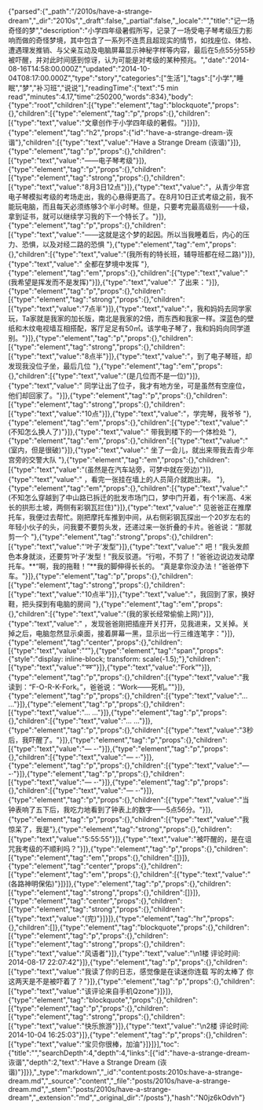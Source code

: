 {"parsed":{"_path":"/2010s/have-a-strange-dream","_dir":"2010s","_draft":false,"_partial":false,"_locale":"","title":"记一场奇怪的梦","description":"小学四年级暑假所写，记录了一场受电子琴考级压力影响而做的奇怪梦境，其中包含了一系列不连贯且超现实的情节，如找座位、体检、遭遇理发推销、与父亲互动及电脑屏幕显示神秘字样等内容，最后在5点55分55秒被吓醒，并对此时间感到惊讶，认为可能是对考级的某种预兆。","date":"2014-08-16T14:58:00.000Z","updated":"2014-10-04T08:17:00.000Z","type":"story","categories":["生活"],"tags":["小学","睡眠","梦","补习班","说说"],"readingTime":{"text":"5 min read","minutes":4.17,"time":250200,"words":834},"body":{"type":"root","children":[{"type":"element","tag":"blockquote","props":{},"children":[{"type":"element","tag":"p","props":{},"children":[{"type":"text","value":"文章创作于小学四年级的暑假。"}]}]},{"type":"element","tag":"h2","props":{"id":"have-a-strange-dream-诙谐"},"children":[{"type":"text","value":"Have a Strange Dream (诙谐)"}]},{"type":"element","tag":"p","props":{},"children":[{"type":"text","value":"——电子琴考级"}]},{"type":"element","tag":"p","props":{},"children":[{"type":"element","tag":"strong","props":{},"children":[{"type":"text","value":"8月3日12点"}]},{"type":"text","value":"，从青少年宫电子琴模拟考级的考场走出，我的心悬得更高了。在8月10日正式考级之前，我不能玩电脑，而且每天必须练够3个半小时琴。但是，只要考完最高级别——十级，拿到证书，就可以继续学习我的下一个特长了。"}]},{"type":"element","tag":"p","props":{},"children":[{"type":"text","value":"——这就是这个梦的起因。所以当我睡着后，内心的压力、恐惧，以及对经二路的恐惧 "},{"type":"element","tag":"em","props":{},"children":[{"type":"text","value":"(我所有的特长班，辅导班都在经二路)"}]},{"type":"text","value":" 全都在梦境中发挥 "},{"type":"element","tag":"em","props":{},"children":[{"type":"text","value":"(我希望是挥发而不是发挥)"}]},{"type":"text","value":" 了出来："}]},{"type":"element","tag":"p","props":{},"children":[{"type":"element","tag":"strong","props":{},"children":[{"type":"text","value":"7点半"}]},{"type":"text","value":"，我和妈妈去同学家玩，Ta家就是我家的加长版，南北是我家的2倍，而东西和我家一样。深蓝色的壁纸和木纹电视墙互相搭配，客厅足足有50㎡。该学电子琴了，我和妈妈向同学道别。"}]},{"type":"element","tag":"p","props":{},"children":[{"type":"element","tag":"strong","props":{},"children":[{"type":"text","value":"8点半"}]},{"type":"text","value":"，到了电子琴班，却发现我没位子坐，最后几位 "},{"type":"element","tag":"em","props":{},"children":[{"type":"text","value":"(是几位而不是一位)"}]},{"type":"text","value":" 同学让出了位子，我才有地方坐，可是虽然有空座位，他们却回家了。"}]},{"type":"element","tag":"p","props":{},"children":[{"type":"element","tag":"strong","props":{},"children":[{"type":"text","value":"10点"}]},{"type":"text","value":"，学完琴，我爷爷 "},{"type":"element","tag":"em","props":{},"children":[{"type":"text","value":"(不知怎么换人了)"}]},{"type":"text","value":" 带我到楼下的一个体检处 "},{"type":"element","tag":"em","props":{},"children":[{"type":"text","value":"(室内，但是很破)"}]},{"type":"text","value":" 坐了一会儿，就出来带我去青少年宫旁的交警大队 "},{"type":"element","tag":"em","props":{},"children":[{"type":"text","value":"(虽然是在汽车站旁，可梦中就在旁边)"}]},{"type":"text","value":" ，看完一张挂在墙上的人员简介就跑出来。 "},{"type":"element","tag":"em","props":{},"children":[{"type":"text","value":"(不知怎么穿越到了中山路已拆迁的批发市场门口，梦中门开着，有个1米高、4米长的拱形土坡，两侧有彩钢瓦拦住)"}]},{"type":"text","value":" 见爸爸正在推摩托车，我便过去帮忙。刚把摩托车推到中间，从右侧彩钢瓦探出一个20岁左右的年轻小伙子的头，问我要不要剪头发，还递过来一张折叠的卡片。爸爸说：“那就剪一个 "},{"type":"element","tag":"strong","props":{},"children":[{"type":"text","value":"‘叶子’发型"}]},{"type":"text","value":" 吧！“我头发颜色本身就淡，还要剪‘叶子’发型！”我反驳道。“行啦，不剪了！”爸爸边说边发动摩托车。**“啊，我的拖鞋！”**我的脚伸得长长的。 “真是拿你没办法！”爸爸停下车。"}]},{"type":"element","tag":"p","props":{},"children":[{"type":"element","tag":"strong","props":{},"children":[{"type":"text","value":"10点半"}]},{"type":"text","value":"，我回到了家，换好鞋，把头探到有电脑的房间 "},{"type":"element","tag":"em","props":{},"children":[{"type":"text","value":"(我的家长经常偷偷上网)"}]},{"type":"text","value":" ，发现爸爸刚把插座开关打开，见我进来，又关掉。关掉之后，电脑忽然显示桌面，接着屏幕一黑，显示出一行三维连笔字："}]},{"type":"element","tag":"center","props":{},"children":[{"type":"text","value":"“"},{"type":"element","tag":"span","props":{"style":"display: inline-block; transform: scale(-1.5);"},"children":[{"type":"text","value":"➿"}]},{"type":"text","value":"Fork”"}]},{"type":"element","tag":"p","props":{},"children":[{"type":"text","value":"我读到：“F-O-R-K-Fork。”，爸爸说：“Work——死机。”"}]},{"type":"element","tag":"p","props":{},"children":[{"type":"text","value":"… …"}]},{"type":"element","tag":"p","props":{},"children":[{"type":"text","value":"… …"}]},{"type":"element","tag":"p","props":{},"children":[{"type":"text","value":"… …"}]},{"type":"element","tag":"p","props":{},"children":[{"type":"text","value":"3秒后，我吓醒了。"}]},{"type":"element","tag":"p","props":{},"children":[{"type":"text","value":"— -·"}]},{"type":"element","tag":"p","props":{},"children":[{"type":"text","value":"— -·"}]},{"type":"element","tag":"p","props":{},"children":[{"type":"text","value":"— -·"}]},{"type":"element","tag":"p","props":{},"children":[{"type":"text","value":"— -·"}]},{"type":"element","tag":"p","props":{},"children":[{"type":"text","value":"— -·"}]},{"type":"element","tag":"p","props":{},"children":[{"type":"text","value":"当钟表响了五下后，我吃力地看到了钟表上的数字——5点56分。"}]},{"type":"element","tag":"p","props":{},"children":[{"type":"text","value":"我惊呆了，我是"},{"type":"element","tag":"strong","props":{},"children":[{"type":"text","value":"5:55:55"}]},{"type":"text","value":"被吓醒的，是在诅咒我考级的不顺利吗？"}]},{"type":"element","tag":"p","props":{},"children":[{"type":"element","tag":"em","props":{},"children":[]}]},{"type":"element","tag":"center","props":{},"children":[{"type":"element","tag":"em","props":{},"children":[{"type":"text","value":"(各路神明保佑)"}]}]},{"type":"element","tag":"p","props":{},"children":[{"type":"element","tag":"strong","props":{},"children":[]}]},{"type":"element","tag":"center","props":{},"children":[{"type":"element","tag":"strong","props":{},"children":[{"type":"text","value":"(完)"}]}]},{"type":"element","tag":"hr","props":{},"children":[]},{"type":"element","tag":"blockquote","props":{},"children":[{"type":"element","tag":"p","props":{},"children":[{"type":"element","tag":"strong","props":{},"children":[{"type":"text","value":"风语者"}]},{"type":"text","value":"\n1楼 评论时间: 2014-08-17 22:07:42"}]},{"type":"element","tag":"p","props":{},"children":[{"type":"text","value":"我读了你的日志，感觉像是在读迷你连载 写的太棒了 你这两天是不是被吓着了？"}]},{"type":"element","tag":"p","props":{},"children":[{"type":"text","value":"该评论来自手机Qzone"}]}]},{"type":"element","tag":"blockquote","props":{},"children":[{"type":"element","tag":"p","props":{},"children":[{"type":"element","tag":"strong","props":{},"children":[{"type":"text","value":"快乐旅游"}]},{"type":"text","value":"\n2楼 评论时间: 2014-10-04 16:25:03"}]},{"type":"element","tag":"p","props":{},"children":[{"type":"text","value":"宝贝你很棒，加油"}]}]}],"toc":{"title":"","searchDepth":4,"depth":4,"links":[{"id":"have-a-strange-dream-诙谐","depth":2,"text":"Have a Strange Dream (诙谐)"}]}},"_type":"markdown","_id":"content:posts:2010s:have-a-strange-dream.md","_source":"content","_file":"posts/2010s/have-a-strange-dream.md","_stem":"posts/2010s/have-a-strange-dream","_extension":"md","_original_dir":"/posts"},"hash":"N0jz6kOdvh"}